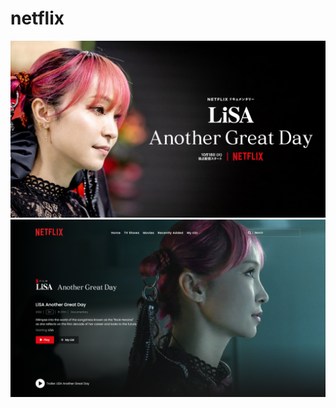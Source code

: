 # netflix

![](https://github.com/JDavidex/netflix/blob/main/(1).jpg)
![](https://github.com/JDavidex/netflix/blob/main/(2).png)

